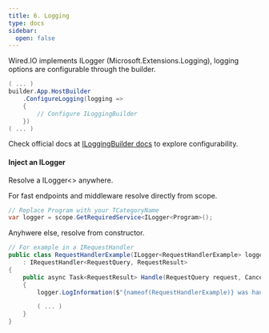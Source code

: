 ```yaml
---
title: 6. Logging
type: docs
sidebar:
  open: false
---
```


Wired.IO implements ILogger (Microsoft.Extensions.Logging), logging options are configurable through the builder.

```csharp
( ... )
builder.App.HostBuilder
    .ConfigureLogging(logging =>
    {
        // Configure ILoggingBuilder
    })
( ... )
```

Check official docs at 
[ILoggingBuilder docs](https://learn.microsoft.com/en-us/dotnet/api/microsoft.extensions.logging.iloggingbuilder?view=net-9.0-pp)
to explore configurability.

#### Inject an ILogger

Resolve a ILogger<> anywhere.

For fast endpoints and middleware resolve directly from scope.

```csharp
// Replace Program with your TCategoryName
var logger = scope.GetRequiredService<ILogger<Program>();
```

Anyhwere else, resolve from constructor.

```csharp
// For example in a IRequestHandler
public class RequestHandlerExample(ILogger<RequestHandlerExample> logger) 
    : IRequestHandler<RequestQuery, RequestResult>
{
    public async Task<RequestResult> Handle(RequestQuery request, CancellationToken cancellationToken)
    {
        logger.LogInformation($"{nameof(RequestHandlerExample)} was handled.");

        ( ... )
    }
}
```